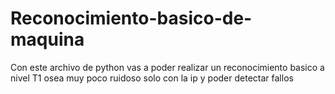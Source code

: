 # Reconocimiento-basico-de-maquina
Con este archivo de python vas a poder realizar un reconocimiento basico a nivel T1 osea muy poco ruidoso solo con la ip y poder detectar fallos
